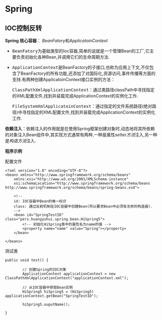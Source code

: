 # Spring
## IOC控制反转
**Spring 核心容器**： *BeanFatory*和*ApplicatoinContext*

- <kbd>BeanFatory</kbd>为基础类型的Ioc容器,简单的说就是一个管理Bean的工厂,它主要负责初始化各种Bean,并调用它们的生命周期方法.

- <kbd>ApplicationContext</kbd>是BeanFactory的子接口,也称为应用上下文,不仅包含了BeanFactory的所有功能,还添加了对国际化,资源访问,事件传播等方面的支持.有两种创建ApplicatoinContext接口实例的方法：

     <kbd>ClassPathXmlApplicationContext</kbd>：通过类路径classPath中寻找指定的XML配置文件,找到并装载完成ApplicationContext的实例化工作.

     <kbd>FileSystemXmlApplicatoinContext</kbd>：通过指定的文件系统路径(绝对路径)中寻找指定的XML配置文件,找到并装载完成ApplicationContext的实例化工作.


**依赖注入**：依赖注入的作用就是在使用Spring框架创建对象时,动态地将其所依赖的对象注入Bean组件中,其实现方式通常有两种,一种是属性*setter方法*注入,另一种是*构造方法*注入.


**程序示例**

配置文件
```
<?xml version="1.0" encoding="UTF-8"?>
<beans xmlns="http://www.springframework.org/schema/beans"
	xmlns:xsi="http://www.w3.org/2001/XMLSchema-instance"
	xsi:schemaLocation="http://www.springframework.org/schema/beans http://www.springframework.org/schema/beans/spring-beans.xsd">
	
	<!--
	id: IOC容器中Bean的唯一标识
	class: 通过反射机制在IOC容器中创建Bean(所以要求Bean中必须有无参的构造器).
	-->
	<bean id="SpringTestID" class="pers.huangyuhui.spring.bean.HiSpring5">
		<!-- 初始化HiSpring类中的属性名为name的值 -->
		<property name="name" value="Spring"></property>
	</bean>

</beans>
```
测试类
```
public void test() {
		
        // 创建Spring的IOC对象
		ApplicationContext applicationContext = new ClassPathXmlApplicationContext("applicationContext.xml");

		// 从IOC容器中获取Bean实例
		HiSpring5 hiSpring5 = (HiSpring5) applicationContext.getBean("SpringTestID");
        
		hiSpring5.ouputName();

}
```	

